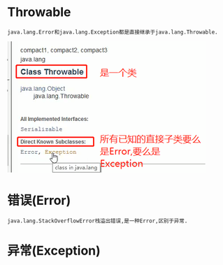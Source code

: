 # Throwable

    java.lang.Error和java.lang.Exception都是直接继承于java.lang.Throwable.

![](../pics/Throwable子类.png)

# 错误(Error)

    java.lang.StackOverflowError栈溢出错误,是一种Error,区别于异常.

# 异常(Exception)
